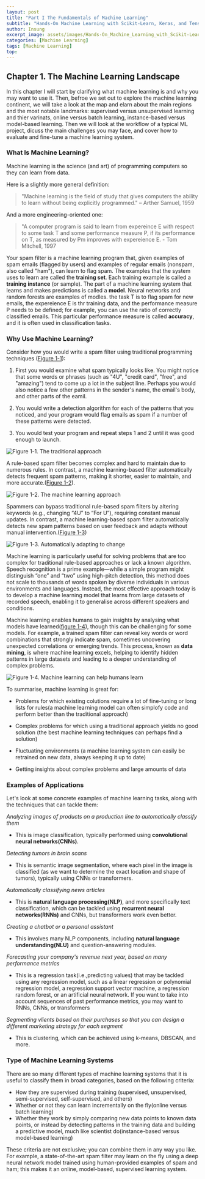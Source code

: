 ```yaml
---
layout: post
title: "Part I The Fundamentals of Machine Learning"
subtitle: "Hands-On Machine Learning with Scikit-Learn, Keras, and TensorFlow, 3rd Edition"
author: Insung
excerpt_image: assets/images/Hands-On_Machine_Learning_with_Scikit-Learn_Keras_and_Tensorflow_-_Aurelien_Geron.jpg
categories: [Machine Learning]
tags: [Machine Learning]
top:
---
```

## Chapter 1. The Machine Learning Landscape

In this chapter I will start by clarifying what machine learning is and why you may want to use it.
Then, befroe we set out to explore the machine learning continent, we will take a look at the map and elarn about the main regions and the most notable landmarks: supervised versus unsupervised learning and thier varinats, online versus batch learning, instance-based versus model-based learning. Then we will look at the workflow of a typical ML project, dicuss the main challenges you may face, and cover how to evaluate and fine-tune a machine learning system.

### What Is Machine Learning?

Machine learning is the science (and art) of programming computers so they can learn from data.

Here is a slightly more general definition:

> "Machine learning is the field of study that gives computers the ability to learn without being explicitly programmed." – Arther Samuel, 1959

And a more engineering-oriented one:

> "A computer program is said to learn from expereince E with respect to some task T and some performance measure P, if its performance on T, as measured by Pm improves with expereience E. - Tom Mitchell, 1997

Your spam filter is a machine learning program that, given examples of spam emails (flagged by users) and examples of regular emails (nonspam, also called "ham"), can learn to flag spam. The examples that the system uses to learn are called the **training set**. Each training example is called a **training instance** (or sample). The part of a machine learning system that learns and makes predictions is called a **model**. Neural networks and random forests are examples of modles. the task T is to flag spam for new emails, the expereience E is thr training data, and the performance measure P needs to be defined; for example, you can use the ratio of correctly classified emails. This particular performance measure is called **accuracy**, and it is often used in classification tasks.

### Why Use Machine Learning?

Consider how you would write a spam filter using traditional programming techniques ([Figure 1-1](https://github.com/user-attachments/assets/8db81747-2d78-436d-8342-72db5423e4ff)):

1. First you would examine what spam typically looks like. You might notice that some words or phrases (such as "4U", "credit card", "free", and "amazing") tend to come up a lot in the subject line. Perhaps you would also notice a few other patterns in the sender's name, the email's body, and other parts of the eamil.

2. You would write a detection algorithm for each of the patterns that you noticed, and your program would flag emails as spam if a number of these patterns were detected.

3. You would test your program and repeat steps 1 and 2 until it was good enough to launch.

![Figure 1-1. The traditional approach](https://github.com/user-attachments/assets/8db81747-2d78-436d-8342-72db5423e4ff)

A rule-based spam filter becomes complex and hard to maintain due to numerous rules. In contrast, a machine learning-based filter automatically detects frequent spam patterns, making it shorter, easier to maintain, and more accurate.([Figure 1-2](https://github.com/user-attachments/assets/9b846ffc-d0a7-4a29-bf3c-41bafd5dec4f)).

![Figure 1-2. The machine learning approach](https://github.com/user-attachments/assets/9b846ffc-d0a7-4a29-bf3c-41bafd5dec4f)

Spammers can bypass traditional rule-based spam filters by altering keywords (e.g., changing “4U” to “For U”), requiring constant manual updates. In contrast, a machine learning-based spam filter automatically detects new spam patterns based on user feedback and adapts without manual intervention.([Figure 1-3](https://github.com/user-attachments/assets/b62c2d06-77ff-458b-9ace-b102c8abeabd))

![Figure 1-3. Automatically adapting to change](https://github.com/user-attachments/assets/b62c2d06-77ff-458b-9ace-b102c8abeabd)

Machine learning is particularly useful for solving problems that are too complex for traditional rule-based approaches or lack a known algorithm. Speech recognition is a prime example—while a simple program might distinguish “one” and “two” using high-pitch detection, this method does not scale to thousands of words spoken by diverse individuals in various environments and languages. Instead, the most effective approach today is to develop a machine learning model that learns from large datasets of recorded speech, enabling it to generalise across different speakers and conditions.

Machine learning enables humans to gain insights by analysing what models have learned([figure 1-4](https://github.com/user-attachments/assets/7ff93963-9256-4482-acab-42f8d26f9440)), though this can be challenging for some models. For example, a trained spam filter can reveal key words or word combinations that strongly indicate spam, sometimes uncovering unexpected correlations or emerging trends. This process, known as **data mining**, is where machine learning excels, helping to identify hidden patterns in large datasets and leading to a deeper understanding of complex problems.

![Figure 1-4. Machine learning can help humans learn](https://github.com/user-attachments/assets/7ff93963-9256-4482-acab-42f8d26f9440)

To summarise, machine learning is great for:
- Problems for which existing colutions require a lot of fine-tuning or long lists for rules(a machine learning model can often simplofy code and perform better than the traditional approach)

- Complex problems for which using a traditional approach yields no good solution (the best machine learning techniques can perhaps find a solution)

- Fluctuating environments (a machine learning system can easily be retrained on new data, always keeping it up to date)

- Getting insights about complex problems and large amounts of data

### Examples of Applications

Let's look at some concrete examples of machine learning tasks, along with the techniques that can tackle them:

*Analyzing images of products on a production line to automatically classify them*
- This is image classification, typically performed using **convolutional neural networks(CNNs)**.

*Detecting tumors in brain scans*
- This is semantic image segmentation, where each pixel in the image is classified (as we want to determine the exact location and shape of tumors), typically using CNNs or transformers.

*Automatically classifying news articles*
- This is **natural language processing(NLP)**, and more specifically text classification, which can be tackled using **recurrent neural networks(RNNs)** and CNNs, but transformers work even better.

*Creating a chatbot or a personal assistant*
- This involves many NLP components, including **natural language understanding(NLU)** and question-answering modules.

*Forecasting your company's revenue next year, based on many performance metrics*
- This is a regression task(i.e.,predicting values) that may be tackled using any regression model, such as a linear regression or polynomial regression model, a regression support vector machine, a regression random forest, or an artificial neural network. If you want to take into account sequences of past performance metrics, you may want to RNNs, CNNs, or transformers

*Segmenting vlients based on their purchases so that you can design a different marketing strategy for each segment*
- This is clustering, which can be achieved using k-means, DBSCAN, and more.

### Type of Machine Learning Systems
There are so many different types of machine learning systems that it is useful to classify them in broad categories, based on the following criteria:

- How they are supervised during training (supervised, unsupervised, semi-supervised, self-supervised, and others)
- Whether or not they can learn incrementally on the fly(online versus batch learning)
- Whether they work by simply comparing new data points to known data points, or instead by detecting patterns in the training data and building a predictive model, much like scientist do(instance-based versus model-based learning)

These criteria are not exclusive; you can combine them in any way you like. For example, a state-of-the-art spam filter may learn on the fly using a deep neural network model trained using human-provided examples of spam and ham; this makes it an online, model-based, supervised learning system.